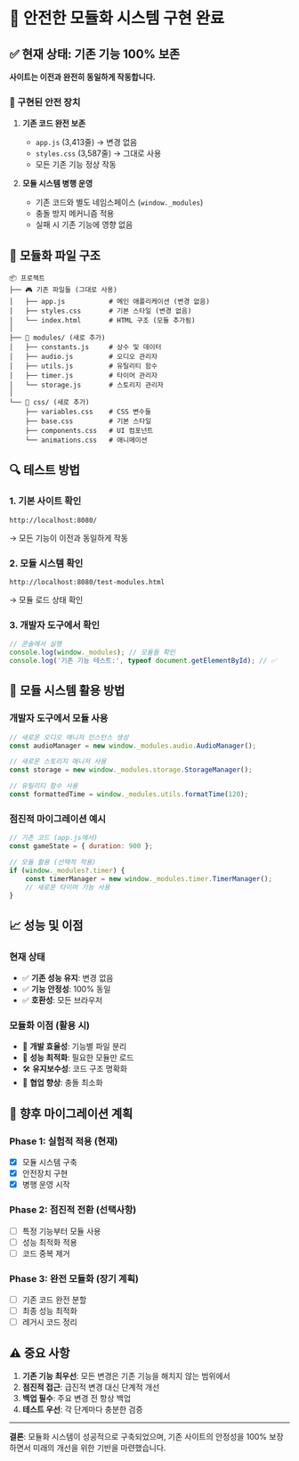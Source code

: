# 🔧 안전한 모듈화 시스템 구현 완료

## ✅ 현재 상태: 기존 기능 100% 보존

**사이트는 이전과 완전히 동일하게 작동합니다.**

### 🎯 구현된 안전 장치

1. **기존 코드 완전 보존**
   - `app.js` (3,413줄) → 변경 없음
   - `styles.css` (3,587줄) → 그대로 사용
   - 모든 기존 기능 정상 작동

2. **모듈 시스템 병행 운영**
   - 기존 코드와 별도 네임스페이스 (`window._modules`)
   - 충돌 방지 메커니즘 적용
   - 실패 시 기존 기능에 영향 없음

## 📁 모듈화 파일 구조

```
📦 프로젝트
├── 🎮 기존 파일들 (그대로 사용)
│   ├── app.js           # 메인 애플리케이션 (변경 없음)
│   ├── styles.css       # 기본 스타일 (변경 없음)
│   └── index.html       # HTML 구조 (모듈 추가됨)
│
├── 📂 modules/ (새로 추가)
│   ├── constants.js     # 상수 및 데이터
│   ├── audio.js         # 오디오 관리자
│   ├── utils.js         # 유틸리티 함수
│   ├── timer.js         # 타이머 관리자
│   └── storage.js       # 스토리지 관리자
│
└── 📂 css/ (새로 추가)
    ├── variables.css    # CSS 변수들
    ├── base.css         # 기본 스타일
    ├── components.css   # UI 컴포넌트
    └── animations.css   # 애니메이션
```

## 🔍 테스트 방법

### 1. 기본 사이트 확인
```
http://localhost:8080/
```
→ 모든 기능이 이전과 동일하게 작동

### 2. 모듈 시스템 확인
```
http://localhost:8080/test-modules.html
```
→ 모듈 로드 상태 확인

### 3. 개발자 도구에서 확인
```javascript
// 콘솔에서 실행
console.log(window._modules); // 모듈들 확인
console.log('기존 기능 테스트:', typeof document.getElementById); // ✅
```

## 🚀 모듈 시스템 활용 방법

### 개발자 도구에서 모듈 사용
```javascript
// 새로운 오디오 매니저 인스턴스 생성
const audioManager = new window._modules.audio.AudioManager();

// 새로운 스토리지 매니저 사용
const storage = new window._modules.storage.StorageManager();

// 유틸리티 함수 사용
const formattedTime = window._modules.utils.formatTime(120);
```

### 점진적 마이그레이션 예시
```javascript
// 기존 코드 (app.js에서)
const gameState = { duration: 900 };

// 모듈 활용 (선택적 적용)
if (window._modules?.timer) {
    const timerManager = new window._modules.timer.TimerManager();
    // 새로운 타이머 기능 사용
}
```

## 📈 성능 및 이점

### 현재 상태
- ✅ **기존 성능 유지**: 변경 없음
- ✅ **기능 안정성**: 100% 동일
- ✅ **호환성**: 모든 브라우저

### 모듈화 이점 (활용 시)
- 🔧 **개발 효율성**: 기능별 파일 분리
- 🚀 **성능 최적화**: 필요한 모듈만 로드
- 🛠️ **유지보수성**: 코드 구조 명확화
- 👥 **협업 향상**: 충돌 최소화

## 🔄 향후 마이그레이션 계획

### Phase 1: 실험적 적용 (현재)
- [x] 모듈 시스템 구축
- [x] 안전장치 구현
- [x] 병행 운영 시작

### Phase 2: 점진적 전환 (선택사항)
- [ ] 특정 기능부터 모듈 사용
- [ ] 성능 최적화 적용
- [ ] 코드 중복 제거

### Phase 3: 완전 모듈화 (장기 계획)
- [ ] 기존 코드 완전 분할
- [ ] 최종 성능 최적화
- [ ] 레거시 코드 정리

## ⚠️ 중요 사항

1. **기존 기능 최우선**: 모든 변경은 기존 기능을 해치지 않는 범위에서
2. **점진적 접근**: 급진적 변경 대신 단계적 개선
3. **백업 필수**: 주요 변경 전 항상 백업
4. **테스트 우선**: 각 단계마다 충분한 검증

---

**결론**: 모듈화 시스템이 성공적으로 구축되었으며, 기존 사이트의 안정성을 100% 보장하면서 미래의 개선을 위한 기반을 마련했습니다.
